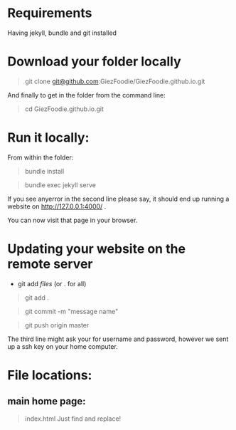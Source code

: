 # Requirements

Having jekyll, bundle and git installed

# Download your folder locally

> git clone git@github.com:GiezFoodie/GiezFoodie.github.io.git

And finally to get in the folder from the command line:
> cd GiezFoodie.github.io.git 

# Run it locally:

From within the folder:
> bundle install

> bundle exec jekyll serve

If you see anyerror in the second line please say, it should end up running a website on http://127.0.0.1:4000/ .

You can now visit that page in your browser.

# Updating your website on the remote server
- git add *files* (or . for all)
> git add .

> git commit -m "message name"

> git push origin master

The third line might ask your for username and password, however we sent up a ssh key on your home computer.

# File locations:

## main home page:
> index.html
Just find and replace!
